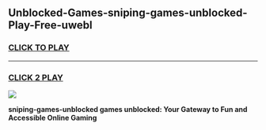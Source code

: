 
## Unblocked-Games-sniping-games-unblocked-Play-Free-uwebl
<h3>
<a href="https://premium76.site?title=sniping-games-unblocked&ref=17A">CLICK TO PLAY</a></h3>
<hr>

<h3>
<a href="https://premium76.site?title=sniping-games-unblocked&ref=17A">CLICK 2 PLAY</a>
  
</h3>

<a href="https://premium76.site?title=sniping-games-unblocked&ref=17A"><img src="https://clearcache.store/games.png"></a>


**sniping-games-unblocked games unblocked: Your Gateway to Fun and Accessible Online Gaming**
